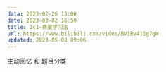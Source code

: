 ```yaml
---
data: 2023-02-26 13:00
date: 2023-03-02 16:50
title: 2c1-费曼学习法
url: https://www.bilibili.com/video/BV1Bv411g7gW
updated: 2023-05-08 09:06
---
```


主动回忆 和 题目分类